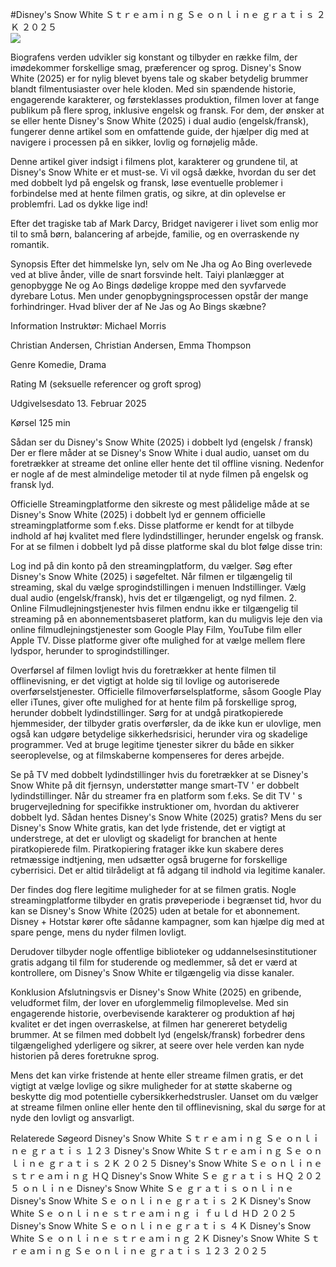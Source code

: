 #Disney's Snow White Ｓｔｒｅａｍｉｎｇ Ｓｅ ｏｎｌｉｎｅ ｇｒａｔｉｓ ２Ｋ ２０２５  
[![](https://i.imgur.com/qSNzIqt.png)](https://movie.rssnews.media/sUWBSFjP.php)  
  
Biografens verden udvikler sig konstant og tilbyder en række film, der imødekommer forskellige smag, præferencer og sprog. Disney's Snow White (2025) er for nylig blevet byens tale og skaber betydelig brummer blandt filmentusiaster over hele kloden. Med sin spændende historie, engagerende karakterer, og førsteklasses produktion, filmen lover at fange publikum på flere sprog, inklusive engelsk og fransk. For dem, der ønsker at se eller hente Disney's Snow White (2025) i dual audio (engelsk/fransk), fungerer denne artikel som en omfattende guide, der hjælper dig med at navigere i processen på en sikker, lovlig og fornøjelig måde.

Denne artikel giver indsigt i filmens plot, karakterer og grundene til, at Disney's Snow White er et must-se. Vi vil også dække, hvordan du ser det med dobbelt lyd på engelsk og fransk, løse eventuelle problemer i forbindelse med at hente filmen gratis, og sikre, at din oplevelse er problemfri. Lad os dykke lige ind!

Efter det tragiske tab af Mark Darcy, Bridget navigerer i livet som enlig mor til to små børn, balancering af arbejde, familie, og en overraskende ny romantik.

Synopsis
Efter det himmelske lyn, selv om Ne Jha og Ao Bing overlevede ved at blive ånder, ville de snart forsvinde helt. Taiyi planlægger at genopbygge Ne og Ao Bings dødelige kroppe med den syvfarvede dyrebare Lotus. Men under genopbygningsprocessen opstår der mange forhindringer. Hvad bliver der af Ne Jas og Ao Bings skæbne?

Information
Instruktør: Michael Morris

Christian Andersen, Christian Andersen, Emma Thompson

Genre Komedie, Drama

Rating M (seksuelle referencer og groft sprog)

Udgivelsesdato 13. Februar 2025

Kørsel 125 min

Sådan ser du Disney's Snow White (2025) i dobbelt lyd (engelsk / fransk)
Der er flere måder at se Disney's Snow White i dual audio, uanset om du foretrækker at streame det online eller hente det til offline visning. Nedenfor er nogle af de mest almindelige metoder til at nyde filmen på engelsk og fransk lyd.

Officielle Streamingplatforme den sikreste og mest pålidelige måde at se Disney's Snow White (2025) i dobbelt lyd er gennem officielle streamingplatforme som f.eks. Disse platforme er kendt for at tilbyde indhold af høj kvalitet med flere lydindstillinger, herunder engelsk og fransk.
For at se filmen i dobbelt lyd på disse platforme skal du blot følge disse trin:

Log ind på din konto på den streamingplatform, du vælger. Søg efter Disney's Snow White (2025) i søgefeltet. Når filmen er tilgængelig til streaming, skal du vælge sprogindstillingen i menuen Indstillinger. Vælg dual audio (engelsk/fransk), hvis det er tilgængeligt, og nyd filmen. 2. Online Filmudlejningstjenester hvis filmen endnu ikke er tilgængelig til streaming på en abonnementsbaseret platform, kan du muligvis leje den via online filmudlejningstjenester som Google Play Film, YouTube film eller Apple TV. Disse platforme giver ofte mulighed for at vælge mellem flere lydspor, herunder to sprogindstillinger.

Overførsel af filmen lovligt hvis du foretrækker at hente filmen til offlinevisning, er det vigtigt at holde sig til lovlige og autoriserede overførselstjenester. Officielle filmoverførselsplatforme, såsom Google Play eller iTunes, giver ofte mulighed for at hente film på forskellige sprog, herunder dobbelt lydindstillinger.
Sørg for at undgå piratkopierede hjemmesider, der tilbyder gratis overførsler, da de ikke kun er ulovlige, men også kan udgøre betydelige sikkerhedsrisici, herunder vira og skadelige programmer. Ved at bruge legitime tjenester sikrer du både en sikker seeroplevelse, og at filmskaberne kompenseres for deres arbejde.

Se på TV med dobbelt lydindstillinger hvis du foretrækker at se Disney's Snow White på dit fjernsyn, understøtter mange smart-TV ' er dobbelt lydindstillinger. Når du streamer fra en platform som f.eks. Se dit TV ' s brugervejledning for specifikke instruktioner om, hvordan du aktiverer dobbelt lyd.
Sådan hentes Disney's Snow White (2025) gratis?
Mens du ser Disney's Snow White gratis, kan det lyde fristende, det er vigtigt at understrege, at det er ulovligt og skadeligt for branchen at hente piratkopierede film. Piratkopiering fratager ikke kun skabere deres retmæssige indtjening, men udsætter også brugerne for forskellige cyberrisici. Det er altid tilrådeligt at få adgang til indhold via legitime kanaler.

Der findes dog flere legitime muligheder for at se filmen gratis. Nogle streamingplatforme tilbyder en gratis prøveperiode i begrænset tid, hvor du kan se Disney's Snow White (2025) uden at betale for et abonnement. Disney + Hotstar kører ofte sådanne kampagner, som kan hjælpe dig med at spare penge, mens du nyder filmen lovligt.

Derudover tilbyder nogle offentlige biblioteker og uddannelsesinstitutioner gratis adgang til film for studerende og medlemmer, så det er værd at kontrollere, om Disney's Snow White er tilgængelig via disse kanaler.

Konklusion
Afslutningsvis er Disney's Snow White (2025) en gribende, veludformet film, der lover en uforglemmelig filmoplevelse. Med sin engagerende historie, overbevisende karakterer og produktion af høj kvalitet er det ingen overraskelse, at filmen har genereret betydelig brummer. At se filmen med dobbelt lyd (engelsk/fransk) forbedrer dens tilgængelighed yderligere og sikrer, at seere over hele verden kan nyde historien på deres foretrukne sprog.

Mens det kan virke fristende at hente eller streame filmen gratis, er det vigtigt at vælge lovlige og sikre muligheder for at støtte skaberne og beskytte dig mod potentielle cybersikkerhedstrusler. Uanset om du vælger at streame filmen online eller hente den til offlinevisning, skal du sørge for at nyde den lovligt og ansvarligt.

Relaterede Søgeord
Disney's Snow White Ｓｔｒｅａｍｉｎｇ Ｓｅ ｏｎｌｉｎｅ ｇｒａｔｉｓ １２３
Disney's Snow White Ｓｔｒｅａｍｉｎｇ Ｓｅ ｏｎｌｉｎｅ ｇｒａｔｉｓ ２Ｋ ２０２５
Disney's Snow White Ｓｅ ｏｎｌｉｎｅ ｓｔｒｅａｍｉｎｇ ＨＱ
Disney's Snow White Ｓｅ ｇｒａｔｉｓ ＨＱ ２０２５ ｏｎｌｉｎｅ
Disney's Snow White Ｓｅ ｇｒａｔｉｓ ｏｎｌｉｎｅ
Disney's Snow White Ｓｅ ｏｎｌｉｎｅ ｇｒａｔｉｓ ２Ｋ
Disney's Snow White Ｓｅ ｏｎｌｉｎｅ ｓｔｒｅａｍｉｎｇ ｉ ｆｕｌｄ ＨＤ ２０２５
Disney's Snow White Ｓｅ ｏｎｌｉｎｅ ｇｒａｔｉｓ ４Ｋ
Disney's Snow White Ｓｅ ｏｎｌｉｎｅ ｓｔｒｅａｍｉｎｇ ２Ｋ
Disney's Snow White Ｓｔｒｅａｍｉｎｇ Ｓｅ ｏｎｌｉｎｅ ｇｒａｔｉｓ １２３ ２０２５
